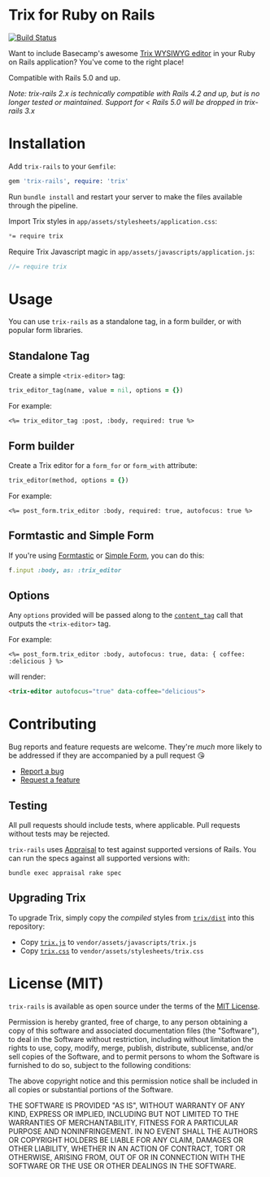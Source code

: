 # Trix for Ruby on Rails

[![Build Status](https://api.travis-ci.org/kylefox/trix.svg)](https://travis-ci.org/kylefox/trix)

Want to include Basecamp's awesome [Trix WYSIWYG
editor](http://trix-editor.org) in your Ruby on Rails application?
You've come to the right place!

Compatible with Rails 5.0 and up.

_Note: trix-rails 2.x is technically compatible with Rails 4.2 and up, but is no longer tested or maintained. Support for < Rails 5.0 will be dropped in trix-rails 3.x_

# Installation

Add `trix-rails` to your `Gemfile`:

```ruby
gem 'trix-rails', require: 'trix'
```

Run `bundle install` and restart your server to make the files available through the pipeline.

Import Trix styles in `app/assets/stylesheets/application.css`:

```css
*= require trix
```

Require Trix Javascript magic in `app/assets/javascripts/application.js`:

```js
//= require trix
```

# Usage

You can use `trix-rails` as a standalone tag, in a form builder, or with popular form libraries.

## Standalone Tag

Create a simple `<trix-editor>` tag:

```ruby
trix_editor_tag(name, value = nil, options = {})
```

For example:

```erb
<%= trix_editor_tag :post, :body, required: true %>
```

## Form builder

Create a Trix editor for a `form_for` or `form_with` attribute:

```ruby
trix_editor(method, options = {})
```

For example:

```erb
<%= post_form.trix_editor :body, required: true, autofocus: true %>
```

## Formtastic and Simple Form

If you're using [Formtastic](https://github.com/justinfrench/formtastic) or [Simple Form](https://github.com/plataformatec/simple_form), you can do this:

```ruby
f.input :body, as: :trix_editor
```

## Options

Any `options` provided will be passed along to the [`content_tag`](https://api.rubyonrails.org/classes/ActionView/Helpers/TagHelper.html#method-i-content_tag) call that outputs the `<trix-editor>` tag.

For example:

```erb
<%= post_form.trix_editor :body, autofocus: true, data: { coffee: :delicious } %>
```

will render:

```html
<trix-editor autofocus="true" data-coffee="delicious">
```

# Contributing

Bug reports and feature requests are welcome. They're _much_ more likely to be addressed if they are accompanied by a pull request 😘

* [Report a bug](https://github.com/kylefox/trix/issues/new?template=bug_report.md)
* [Request a feature](https://github.com/kylefox/trix/issues/new?template=feature_request.md)

## Testing

All pull requests should include tests, where applicable. Pull requests without tests may be rejected.

`trix-rails` uses [Appraisal](https://github.com/thoughtbot/appraisal) to test against supported versions of Rails. You can run the specs against all supported versions with:

```shell
bundle exec appraisal rake spec
```

## Upgrading Trix

To upgrade Trix, simply copy the _compiled_ styles from [`trix/dist`](https://github.com/BosEriko/trix/tree/editmode/dist) into this repository:

- Copy [`trix.js`](https://raw.githubusercontent.com/BosEriko/trix/editmode/dist/trix.js) to `vendor/assets/javascripts/trix.js`
- Copy [`trix.css`](https://raw.githubusercontent.com/BosEriko/trix/editmode/dist/trix.css) to `vendor/assets/stylesheets/trix.css`

# License (MIT)

`trix-rails` is available as open source under the terms of the [MIT License](http://opensource.org/licenses/MIT).

Permission is hereby granted, free of charge, to any person obtaining a copy of this software and associated documentation files (the "Software"), to deal in the Software without restriction, including without limitation the rights to use, copy, modify, merge, publish, distribute, sublicense, and/or sell copies of the Software, and to permit persons to whom the Software is furnished to do so, subject to the following conditions:

The above copyright notice and this permission notice shall be included in all copies or substantial portions of the Software.

THE SOFTWARE IS PROVIDED "AS IS", WITHOUT WARRANTY OF ANY KIND, EXPRESS OR IMPLIED, INCLUDING BUT NOT LIMITED TO THE WARRANTIES OF MERCHANTABILITY, FITNESS FOR A PARTICULAR PURPOSE AND NONINFRINGEMENT. IN NO EVENT SHALL THE AUTHORS OR COPYRIGHT HOLDERS BE LIABLE FOR ANY CLAIM, DAMAGES OR OTHER LIABILITY, WHETHER IN AN ACTION OF CONTRACT, TORT OR OTHERWISE, ARISING FROM, OUT OF OR IN CONNECTION WITH THE SOFTWARE OR THE USE OR OTHER DEALINGS IN THE SOFTWARE.
